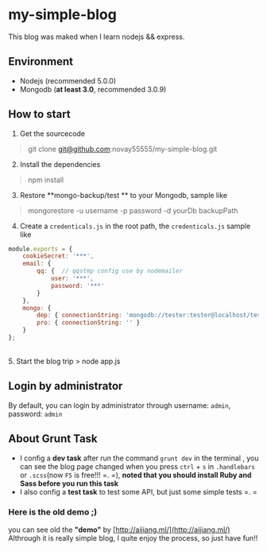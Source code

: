 # my-simple-blog
This blog was maked when I learn nodejs && express.

## Environment
- Nodejs (recommended 5.0.0)
- Mongodb (**at least 3.0**, recommended 3.0.9)

## How to start 
1. Get the sourcecode 
> git clone git@github.com:novay55555/my-simple-blog.git

2. Install the dependencies
> npm install

3. Restore **mongo-backup/test ** to your Mongodb, sample like
> mongorestore -u username -p password  -d yourDb backupPath

4. Create a `credenticals.js` in the root path, the `credenticals.js` sample like
```javascript
module.exports = {
    cookieSecret: '***',
    email: {
        qq: {  // qqstmp config use by nodemailer
            user: '***',   
            password: '***'    
        }
    },
    mongo: {
        dep: { connectionString: 'mongodb://tester:tester@localhost/test' },  // connect the db you restore above
        pro: { connectionString: '' }
    }
};
```
<br />
5. Start the blog trip
> node app.js

## Login by administrator
By default, you can login by administrator through username: `admin`, password: `admin`

## About Grunt Task
- I config a **dev task** after run the command `grunt dev` in the terminal , you can see the blog page changed when you press `ctrl` + `s` in `.handlebars` or `.scss`(now `F5` is free!!! =. =), **noted that you should install Ruby and Sass before you run this task**
- I also config a **test task** to test some API, but just some simple tests =. =

### Here is the old demo ;)
you can see old the **"demo"** by [http://aijiang.ml/](http://aijiang.ml/) 
<br />
Althrough it is really simple blog, I quite enjoy the process, so just have fun!!
